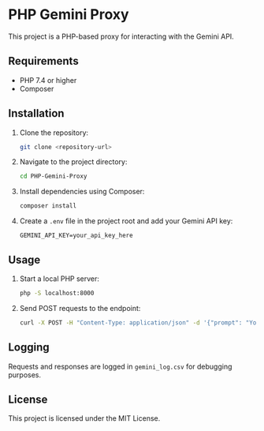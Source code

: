 # PHP Gemini Proxy

This project is a PHP-based proxy for interacting with the Gemini API.

## Requirements

- PHP 7.4 or higher
- Composer

## Installation

1. Clone the repository:
   ```bash
   git clone <repository-url>
   ```

2. Navigate to the project directory:
   ```bash
   cd PHP-Gemini-Proxy
   ```

3. Install dependencies using Composer:
   ```bash
   composer install
   ```

4. Create a `.env` file in the project root and add your Gemini API key:
   ```env
   GEMINI_API_KEY=your_api_key_here
   ```

## Usage

1. Start a local PHP server:
   ```bash
   php -S localhost:8000
   ```

2. Send POST requests to the endpoint:
   ```bash
   curl -X POST -H "Content-Type: application/json" -d '{"prompt": "Your prompt here"}' http://localhost:8000/gemini_proxy.php
   ```

## Logging

Requests and responses are logged in `gemini_log.csv` for debugging purposes.

## License

This project is licensed under the MIT License.
